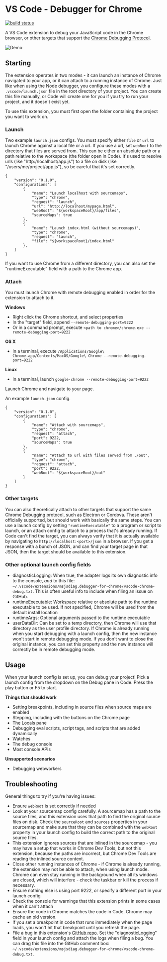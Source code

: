 # VS Code - Debugger for Chrome
[![build status](https://travis-ci.org/Microsoft/vscode-chrome-debug.svg?branch=master)](https://travis-ci.org/Microsoft/vscode-chrome-debug)

A VS Code extension to debug your JavaScript code in the Chrome browser, or other targets that support the [Chrome Debugging Protocol](https://chromedevtools.github.io/debugger-protocol-viewer/).

![Demo](https://cdn.rawgit.com/Microsoft/vscode-chrome-debug/master/images/demo.gif)

## Starting
The extension operates in two modes - it can launch an instance of Chrome navigated to your app, or it can attach to a running instance of Chrome. Just like when using the Node debugger, you configure these modes with a `.vscode/launch.json` file in the root directory of your project. You can create this file manually, or Code will create one for you if you try to run your project, and it doesn't exist yet.

To use this extension, you must first open the folder containing the project you want to work on.

### Launch
Two example `launch.json` configs. You must specify either `file` or `url` to launch Chrome against a local file or a url. If you use a url, set `webRoot` to the directory that files are served from. This can be either an absolute path or a path relative to the workspace (the folder open in Code). It's used to resolve urls (like "http://localhost/app.js") to a file on disk (like "/users/me/project/app.js"), so be careful that it's set correctly.
```
{
    "version": "0.1.0",
    "configurations": [
        {
            "name": "Launch localhost with sourcemaps",
            "type": "chrome",
            "request": "launch",
            "url": "http://localhost/mypage.html",
            "webRoot": "${workspaceRoot}/app/files",
            "sourceMaps": true
        },
        {
            "name": "Launch index.html (without sourcemaps)",
            "type": "chrome",
            "request": "launch",
            "file": "${workspaceRoot}/index.html"
        },
    ]
}
```

If you want to use Chrome from a different directory, you can also set the "runtimeExecutable" field with a path to the Chrome app.

### Attach
You must launch Chrome with remote debugging enabled in order for the extension to attach to it.

__Windows__
* Right click the Chrome shortcut, and select properties
* In the "target" field, append `--remote-debugging-port=9222`
* Or in a command prompt, execute `<path to chrome>/chrome.exe --remote-debugging-port=9222`

__OS X__
* In a terminal, execute `/Applications/Google\ Chrome.app/Contents/MacOS/Google\ Chrome --remote-debugging-port=9222`

__Linux__
* In a terminal, launch `google-chrome --remote-debugging-port=9222`

Launch Chrome and navigate to your page.

An example `launch.json` config.
```
{
    "version": "0.1.0",
    "configurations": [
        {
            "name": "Attach with sourcemaps",
            "type": "chrome",
            "request": "attach",
            "port": 9222,
            "sourceMaps": true
        },
        {
            "name": "Attach to url with files served from ./out",
            "type": "chrome",
            "request": "attach",
            "port": 9222,
            "webRoot": "${workspaceRoot}/out"
        }
    ]
}
```

### Other targets
You can also theoretically attach to other targets that support the same Chrome Debugging protocol, such as Electron or Cordova. These aren't officially supported, but should work with basically the same steps. You can use a launch config by setting `"runtimeExecutable"` to a program or script to launch, or an attach config to attach to a process that's already running. If Code can't find the target, you can always verify that it is actually available by navigating to `http://localhost:<port>/json` in a browser. If you get a response with a bunch of JSON, and can find your target page in that JSON, then the target should be available to this extension.

### Other optional launch config fields
* diagnosticLogging: When true, the adapter logs its own diagnostic info to the console, _and_ to this file: `~/.vscode/extensions/msjsdiag.debugger-for-chrome/vscode-chrome-debug.txt`. This is often useful info to include when filing an issue on GitHub.
* runtimeExecutable: Workspace relative or absolute path to the runtime executable to be used. If not specified, Chrome will be used from the default install location
* runtimeArgs: Optional arguments passed to the runtime executable
* userDataDir: Can be set to a temp directory, then Chrome will use that directory as the user profile directory. If Chrome is already running when you start debugging with a launch config, then the new instance won't start in remote debugging mode. If you don't want to close the original instance, you can set this property and the new instance will correctly be in remote debugging mode.

## Usage
When your launch config is set up, you can debug your project! Pick a launch config from the dropdown on the Debug pane in Code. Press the play button or F5 to start.

**Things that should work**
* Setting breakpoints, including in source files when source maps are enabled
* Stepping, including with the buttons on the Chrome page
* The Locals pane
* Debugging eval scripts, script tags, and scripts that are added dynamically
* Watches
* The debug console
* Most console APIs

**Unsupported scenarios**
* Debugging webworkers

## Troubleshooting
General things to try if you're having issues:
* Ensure `webRoot` is set correctly if needed
* Look at your sourcemap config carefully. A sourcemap has a path to the source files, and this extension uses that path to find the original source files on disk. Check the `sourceRoot` and `sources` properties in your sourcemap and make sure that they can be combined with the `webRoot` property in your launch config to build the correct path to the original source files.
* This extension ignores sources that are inlined in the sourcemap - you may have a setup that works in Chrome Dev Tools, but not this extension, because the paths are incorrect, but Chrome Dev Tools are reading the inlined source content.
* Close other running instances of Chrome - if Chrome is already running, the extension may not be able to attach, when using launch mode. Chrome can even stay running in the background when all its windows are closed, which will interfere - check the taskbar or kill the process if necessary.
* Ensure nothing else is using port 9222, or specify a different port in your launch config
* Check the console for warnings that this extension prints in some cases when it can't attach
* Ensure the code in Chrome matches the code in Code. Chrome may cache an old version.
* If you set a breakpoint in code that runs immediately when the page loads, you won't hit that breakpoint until you refresh the page.
* File a bug in this extension's [GitHub repo](https://github.com/Microsoft/vscode-chrome-debug). Set the "diagnosticLogging" field in your launch config and attach the logs when filing a bug. You can drag this file into the GitHub comment box: `~/.vscode/extensions/msjsdiag.debugger-for-chrome/vscode-chrome-debug.txt`.
